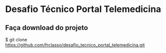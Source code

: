 # Desafio Técnico Portal Telemedicina



Faça download do projeto
------------------------
$ git clone https://github.com/frclasso/desafio_tecnico_portal_telemedicina.git
